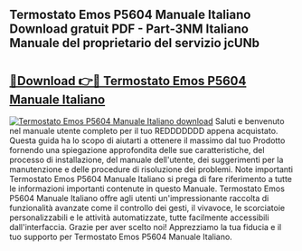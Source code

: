 ## Termostato Emos P5604 Manuale Italiano Download gratuit PDF - Part-3NM Italiano Manuale del proprietario del servizio jcUNb

# <h2><a href="http://dfge020.blite.top/?on=Termostato+Emos+P5604+Manuale+Italiano">🔗Download 👉🔴 Termostato Emos P5604 Manuale Italiano</a></h2>

[![Termostato Emos P5604 Manuale Italiano download](https://i.imgur.com/lujVjoI.png)](http://dfge020.blite.top/?on=Termostato+Emos+P5604+Manuale+Italiano)
Saluti e benvenuto nel manuale utente completo per il tuo REDDDDDDD appena acquistato. Questa guida ha lo scopo di aiutarti a ottenere il massimo dal tuo Prodotto fornendo una spiegazione approfondita delle sue caratteristiche, del processo di installazione, del manuale dell'utente, dei suggerimenti per la manutenzione e delle procedure di risoluzione dei problemi. Note importanti Termostato Emos P5604 Manuale Italiano si prega di fare riferimento a tutte le informazioni importanti contenute in questo Manuale. Termostato Emos P5604 Manuale Italiano offre agli utenti un'impressionante raccolta di funzionalità avanzate come il controllo dei gesti, il vivavoce, le scorciatoie personalizzabili e le attività automatizzate, tutte facilmente accessibili dall'interfaccia. Grazie per aver scelto noi! Apprezziamo la tua fiducia e il tuo supporto per Termostato Emos P5604 Manuale Italiano.
